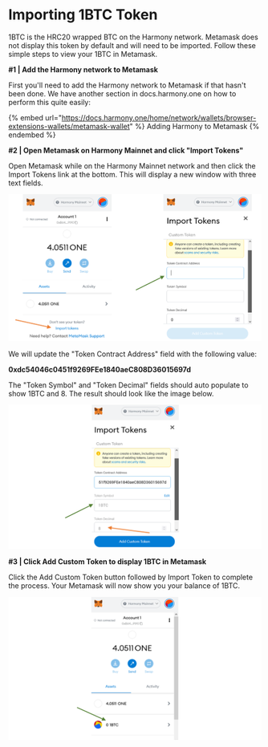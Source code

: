 # Importing 1BTC Token

1BTC is the HRC20 wrapped BTC on the Harmony network. Metamask does not display this token by default and will need to be imported. Follow these simple steps to view your 1BTC in Metamask.

**#1 | Add the Harmony network to Metamask**

First you'll need to add the Harmony network to Metamask if that hasn't been done. We have another section in docs.harmony.one on how to perform this quite easily:&#x20;

{% embed url="https://docs.harmony.one/home/network/wallets/browser-extensions-wallets/metamask-wallet" %}
Adding Harmony to Metamask
{% endembed %}

**#2 | Open Metamask on Harmony Mainnet and click "Import Tokens"**

Open Metamask while on the Harmony Mainnet network and then click the Import Tokens link at the bottom. This will display a new window with three text fields.&#x20;

![](<../../../.gitbook/assets/image (288).png>)

We will update the "Token Contract Address" field with the following value:

**0xdc54046c0451f9269FEe1840aeC808D36015697d**

The "Token Symbol" and "Token Decimal" fields should auto populate to show 1BTC and 8. The result should look like the image below.

![](<../../../.gitbook/assets/image (295).png>)

**#3 | Click Add Custom Token to display 1BTC in Metamask**

Click the Add Custom Token button followed by Import Token to complete the process. Your Metamask will now show you your balance of 1BTC.

![](<../../../.gitbook/assets/image (296).png>)

